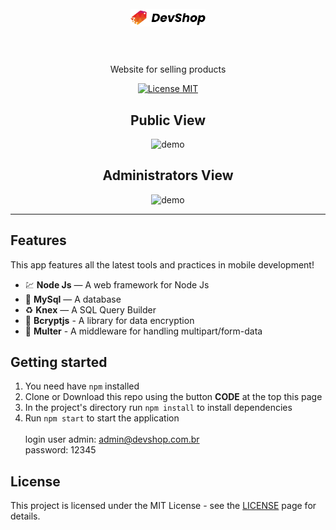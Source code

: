 <h1 align="center">
<br>
  <img src="public/images/logo.png" width="120">
<br>
<br>
</h1>

<p align="center">
Website for selling products</p>

<p align="center">
  <a href="https://opensource.org/licenses/MIT">
    <img src="https://img.shields.io/badge/License-MIT-blue.svg" alt="License MIT">
  </a>
</p>

[//]: # (Add your gifs/images here:)
<div align="center">
  <h2>Public View</h2>
  <img src="public/devshop-cliente.gif" alt="demo">
  
  <h2>Administrators View</h2>
  <img src="public/devshop-admin.gif" alt="demo">
</div>
<hr />

## Features
[//]: # (Add the features of your project here:)
This app features all the latest tools and practices in mobile development!

- 💹 **Node Js** — A web framework for Node Js
- 📄 **MySql** — A database
- ♻️ **Knex** — A SQL Query Builder
- 📌 **Bcryptjs** - A library for data encryption
- 📱 **Multer** - A middleware for handling multipart/form-data

## Getting started

1. You need have <code>npm</code> installed<br>
2. Clone or Download this repo using the button <b>CODE</b> at the top this page <br>
3. In the project's directory run <code>npm install</code> to install dependencies <br>
4. Run <code>npm start</code> to start the application <br><br>
login user admin: admin@devshop.com.br</br>
password: 12345


## License

This project is licensed under the MIT License - see the [LICENSE](https://opensource.org/licenses/MIT) page for details.
